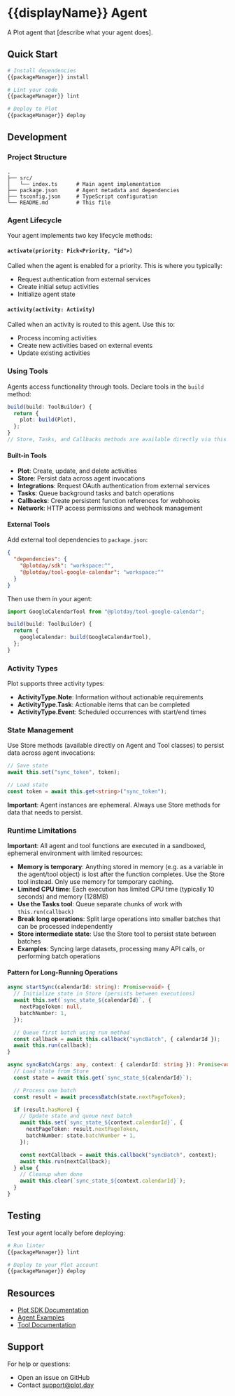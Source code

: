 # {{displayName}} Agent

A Plot agent that [describe what your agent does].

## Quick Start

```bash
# Install dependencies
{{packageManager}} install

# Lint your code
{{packageManager}} lint

# Deploy to Plot
{{packageManager}} deploy
```

## Development

### Project Structure

```
.
├── src/
│   └── index.ts      # Main agent implementation
├── package.json      # Agent metadata and dependencies
├── tsconfig.json     # TypeScript configuration
└── README.md         # This file
```

### Agent Lifecycle

Your agent implements two key lifecycle methods:

#### `activate(priority: Pick<Priority, "id">)`

Called when the agent is enabled for a priority. This is where you typically:
- Request authentication from external services
- Create initial setup activities
- Initialize agent state

#### `activity(activity: Activity)`

Called when an activity is routed to this agent. Use this to:
- Process incoming activities
- Create new activities based on external events
- Update existing activities

### Using Tools

Agents access functionality through tools. Declare tools in the `build` method:

```typescript
build(build: ToolBuilder) {
  return {
    plot: build(Plot),
  };
}
// Store, Tasks, and Callbacks methods are available directly via this
```

#### Built-in Tools

- **Plot**: Create, update, and delete activities
- **Store**: Persist data across agent invocations
- **Integrations**: Request OAuth authentication from external services
- **Tasks**: Queue background tasks and batch operations
- **Callbacks**: Create persistent function references for webhooks
- **Network**: HTTP access permissions and webhook management

#### External Tools

Add external tool dependencies to `package.json`:

```json
{
  "dependencies": {
    "@plotday/sdk": "workspace:^",
    "@plotday/tool-google-calendar": "workspace:^"
  }
}
```

Then use them in your agent:

```typescript
import GoogleCalendarTool from "@plotday/tool-google-calendar";

build(build: ToolBuilder) {
  return {
    googleCalendar: build(GoogleCalendarTool),
  };
}
```

### Activity Types

Plot supports three activity types:

- **ActivityType.Note**: Information without actionable requirements
- **ActivityType.Task**: Actionable items that can be completed
- **ActivityType.Event**: Scheduled occurrences with start/end times

### State Management

Use Store methods (available directly on Agent and Tool classes) to persist data across agent invocations:

```typescript
// Save state
await this.set("sync_token", token);

// Load state
const token = await this.get<string>("sync_token");
```

**Important**: Agent instances are ephemeral. Always use Store methods for data that needs to persist.

### Runtime Limitations

**Important**: All agent and tool functions are executed in a sandboxed, ephemeral environment with limited resources:

- **Memory is temporary**: Anything stored in memory (e.g. as a variable in the agent/tool object) is lost after the function completes. Use the Store tool instead. Only use memory for temporary caching.
- **Limited CPU time**: Each execution has limited CPU time (typically 10 seconds) and memory (128MB)
- **Use the Tasks tool**: Queue separate chunks of work with `this.run(callback)`
- **Break long operations**: Split large operations into smaller batches that can be processed independently
- **Store intermediate state**: Use the Store tool to persist state between batches
- **Examples**: Syncing large datasets, processing many API calls, or performing batch operations

#### Pattern for Long-Running Operations

```typescript
async startSync(calendarId: string): Promise<void> {
  // Initialize state in Store (persists between executions)
  await this.set(`sync_state_${calendarId}`, {
    nextPageToken: null,
    batchNumber: 1,
  });

  // Queue first batch using run method
  const callback = await this.callback("syncBatch", { calendarId });
  await this.run(callback);
}

async syncBatch(args: any, context: { calendarId: string }): Promise<void> {
  // Load state from Store
  const state = await this.get(`sync_state_${calendarId}`);

  // Process one batch
  const result = await processBatch(state.nextPageToken);

  if (result.hasMore) {
    // Update state and queue next batch
    await this.set(`sync_state_${context.calendarId}`, {
      nextPageToken: result.nextPageToken,
      batchNumber: state.batchNumber + 1,
    });

    const nextCallback = await this.callback("syncBatch", context);
    await this.run(nextCallback);
  } else {
    // Cleanup when done
    await this.clear(`sync_state_${context.calendarId}`);
  }
}
```

## Testing

Test your agent locally before deploying:

```bash
# Run linter
{{packageManager}} lint

# Deploy to your Plot account
{{packageManager}} deploy
```

## Resources

- [Plot SDK Documentation](https://github.com/plotday/plot)
- [Agent Examples](https://github.com/plotday/plot/tree/main/libs/agent/examples)
- [Tool Documentation](https://github.com/plotday/plot/tree/main/libs/agent/tools)

## Support

For help or questions:
- Open an issue on GitHub
- Contact support@plot.day
